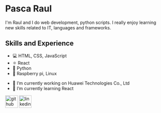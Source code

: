 # Pasca Raul
I'm Raul and I do web development, python scripts. I really enjoy learning new skills related to IT, languages and frameworks.

## Skills and Experience
* 💻 HTML, CSS, JavaScript
* ⚛  React
* 🐍 Python
* 🍓 Raspberry pi, Linux


- 🔭 I’m currently working on Huawei Technologies Co., Ltd 
- 🌱 I’m currently learning React 


[<img src='https://cdn.jsdelivr.net/npm/simple-icons@3.0.1/icons/github.svg' alt='github' height='40'>](https://github.com/PascaRaul)  [<img src='https://cdn.jsdelivr.net/npm/simple-icons@3.0.1/icons/linkedin.svg' alt='linkedin' height='40'>](https://linkedin.com/in/raul-pasca/)  

